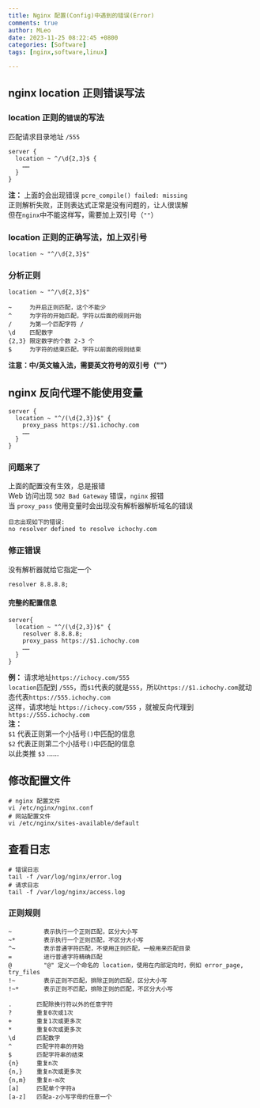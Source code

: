 ```yaml
---
title: Nginx 配置(Config)中遇到的错误(Error)
comments: true
author: MLeo
date: 2023-11-25 08:22:45 +0800
categories: [Software]
tags: [nginx,software,linux]

---
```


## nginx location 正则错误写法

### location 正则的`错误`的写法
匹配请求目录地址 `/555` 
```shell
server {
  location ~ ^/\d{2,3}$ {
    ……
  }
}
```
**注：**
上面的会出现错误 `pcre_compile() failed: missing`     
正则解析失败，正则表达式正常是没有问题的，让人很误解   
但在`nginx`中不能这样写，需要加上双引号（`""`）

### location 正则的正确写法，加上双引号
```shell
location ~ "^/\d{2,3}$"
```

### 分析正则
`location ~ "^/\d{2,3}$"`
```shell
~     为开启正则匹配，这个不能少
^     为字符的开始匹配，字符以后面的规则开始
/     为第一个匹配字符 /
\d    匹配数字
{2,3} 限定数字的个数 2-3 个
$     为字符的结束匹配，字符以前面的规则结束
```
 



**注意：中/英文输入法，需要英文符号的双引号（""）**


## nginx 反向代理不能使用变量
```shell
server {
  location ~ "^/(\d{2,3})$" {
    proxy_pass https://$1.ichochy.com
    ……
  }
}

```


### 问题来了
上面的配置没有生效，总是报错  
Web 访问出现 `502 Bad Gateway` 错误，`nginx` 报错   
当 `proxy_pass` 使用变量时会出现没有解析器解析域名的错误  
```shell
日志出现如下的错误:
no resolver defined to resolve ichochy.com
```
### 修正错误
没有解析器就给它指定一个   
```shell
resolver 8.8.8.8;
```
#### 完整的配置信息
```shell
server{
  location ~ "^/(\d{2,3})$" {
    resolver 8.8.8.8;
    proxy_pass https://$1.ichochy.com
    ……
  }
}
```
**例：** 请求地址`https://ichocy.com/555`   
`location`匹配到 `/555`，而`$1`代表的就是`555`，所以`https://$1.ichochy.com`就动态代表`https://555.ichochy.com`  
这样，请求地址 `https://ichocy.com/555` ，就被反向代理到 `https://555.ichochy.com`  
**注：**  
`$1` 代表正则第一个小括号`()`中匹配的信息  
`$2` 代表正则第二个小括号`()`中匹配的信息  
以此类推 `$3` ……



## 修改配置文件
```shell
# nginx 配置文件
vi /etc/nginx/nginx.conf
# 网站配置文件
vi /etc/nginx/sites-available/default
```

## 查看日志
```shell
# 错误日志
tail -f /var/log/nginx/error.log
# 请求日志
tail -f /var/log/nginx/access.log
```

### 正则规则
```shell
~         表示执行一个正则匹配，区分大小写
~*        表示执行一个正则匹配，不区分大小写
^~        表示普通字符匹配，不使用正则匹配，一般用来匹配目录
=         进行普通字符精确匹配
@         "@" 定义一个命名的 location，使用在内部定向时，例如 error_page, try_files
!~        表示正则不匹配，排除正则的匹配，区分大小写
!~*       表示正则不匹配，排除正则的匹配，不区分大小写
```

```shell
.       匹配除换行符以外的任意字符
?       重复0次或1次
+       重复1次或更多次
*       重复0次或更多次
\d      匹配数字
^       匹配字符串的开始
$       匹配字符串的结束
{n}     重复n次
{n,}    重复n次或更多次
{n,m}   重复n-m次
[a]     匹配单个字符a
[a-z]   匹配a-z小写字母的任意一个
```
